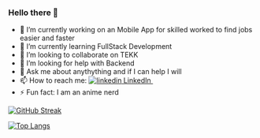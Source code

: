 ### Hello there 👋
- 🔭 I’m currently working on an Mobile App for skilled worked to find jobs easier and faster 
- 🌱 I’m currently learning FullStack Development
- 👯 I’m looking to collaborate on TEKK
- 🤔 I’m looking for help with Backend 
- 💬 Ask me about anythything and if I can help I will
- 📫 How to reach me: <a href="https://www.linkedin.com/in/tarun-thakur99/" rel="nofollow noreferrer">
    <img src="https://i.stack.imgur.com/gVE0j.png" alt="linkedin"> LinkedIn
  </a> &nbsp; 
- ⚡ Fun fact: I am an anime nerd
<!--
**Kirito9988/Kirito9988** is a ✨ _special_ ✨ repository because its `README.md` (this file) appears on your GitHub profile.

Here are some ideas to get you started:

- 🔭 I’m currently working on an App for flying school admins 
- 🌱 I’m currently learning FullStack Development
- 👯 I’m looking to collaborate on YOKE
- 🤔 I’m looking for help with Backend 
- 💬 Ask me about anythything and if I can help I will
- 📫 How to reach me: tarun.1999thakur33@gmail.com
- ⚡ Fun fact: I am an anime nerd
-->

[![GitHub Streak](http://github-readme-streak-stats.herokuapp.com?user=Kirito9988&theme=dark&background=000000)](https://git.io/streak-stats)

[![Top Langs](https://github-readme-stats.vercel.app/api/top-langs/?username=Kirito9988&layout=compact&theme=vision-friendly-dark)](https://github.com/anuraghazra/github-readme-stats)
